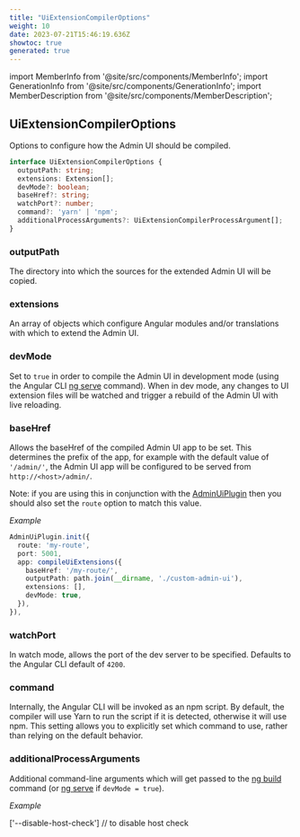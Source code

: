 ```yaml
---
title: "UiExtensionCompilerOptions"
weight: 10
date: 2023-07-21T15:46:19.636Z
showtoc: true
generated: true
---
```

<!-- This file was generated from the Vendure source. Do not modify. Instead, re-run the "docs:build" script -->
import MemberInfo from '@site/src/components/MemberInfo';
import GenerationInfo from '@site/src/components/GenerationInfo';
import MemberDescription from '@site/src/components/MemberDescription';


## UiExtensionCompilerOptions

<GenerationInfo sourceFile="packages/ui-devkit/src/compiler/types.ts" sourceLine="307" packageName="@vendure/ui-devkit" />

Options to configure how the Admin UI should be compiled.

```ts title="Signature"
interface UiExtensionCompilerOptions {
  outputPath: string;
  extensions: Extension[];
  devMode?: boolean;
  baseHref?: string;
  watchPort?: number;
  command?: 'yarn' | 'npm';
  additionalProcessArguments?: UiExtensionCompilerProcessArgument[];
}
```

<div className="members-wrapper">

### outputPath

<MemberInfo kind="property" type="string"   />

The directory into which the sources for the extended Admin UI will be copied.
### extensions

<MemberInfo kind="property" type="Extension[]"   />

An array of objects which configure Angular modules and/or
translations with which to extend the Admin UI.
### devMode

<MemberInfo kind="property" type="boolean" default="false"   />

Set to `true` in order to compile the Admin UI in development mode (using the Angular CLI
[ng serve](https://angular.io/cli/serve) command). When in dev mode, any changes to
UI extension files will be watched and trigger a rebuild of the Admin UI with live
reloading.
### baseHref

<MemberInfo kind="property" type="string" default="'/admin/'"   />

Allows the baseHref of the compiled Admin UI app to be set. This determines the prefix
of the app, for example with the default value of `'/admin/'`, the Admin UI app
will be configured to be served from `http://<host>/admin/`.

Note: if you are using this in conjunction with the <a href='/reference/typescript-api/core-plugins/admin-ui-plugin/#adminuiplugin'>AdminUiPlugin</a> then you should
also set the `route` option to match this value.

*Example*

```ts
AdminUiPlugin.init({
  route: 'my-route',
  port: 5001,
  app: compileUiExtensions({
    baseHref: '/my-route/',
    outputPath: path.join(__dirname, './custom-admin-ui'),
    extensions: [],
    devMode: true,
  }),
}),
```
### watchPort

<MemberInfo kind="property" type="number" default="4200 | undefined"   />

In watch mode, allows the port of the dev server to be specified. Defaults to the Angular CLI default
of `4200`.
### command

<MemberInfo kind="property" type="'yarn' | 'npm'"  since="1.5.0"  />

Internally, the Angular CLI will be invoked as an npm script. By default, the compiler will use Yarn
to run the script if it is detected, otherwise it will use npm. This setting allows you to explicitly
set which command to use, rather than relying on the default behavior.
### additionalProcessArguments

<MemberInfo kind="property" type="<a href='/reference/admin-ui-api/ui-devkit/ui-extension-compiler-process-argument#uiextensioncompilerprocessargument'>UiExtensionCompilerProcessArgument</a>[]" default="undefined"  since="1.5.0"  />

Additional command-line arguments which will get passed to the [ng build](https://angular.io/cli/build)
command (or [ng serve](https://angular.io/cli/serve) if `devMode = true`).

*Example*

['--disable-host-check'] // to disable host check


</div>
